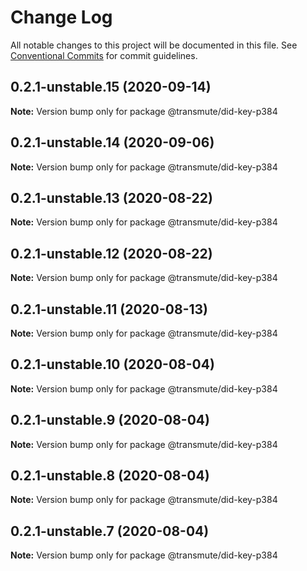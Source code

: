 # Change Log

All notable changes to this project will be documented in this file.
See [Conventional Commits](https://conventionalcommits.org) for commit guidelines.

## 0.2.1-unstable.15 (2020-09-14)

**Note:** Version bump only for package @transmute/did-key-p384





## 0.2.1-unstable.14 (2020-09-06)

**Note:** Version bump only for package @transmute/did-key-p384





## 0.2.1-unstable.13 (2020-08-22)

**Note:** Version bump only for package @transmute/did-key-p384





## 0.2.1-unstable.12 (2020-08-22)

**Note:** Version bump only for package @transmute/did-key-p384





## 0.2.1-unstable.11 (2020-08-13)

**Note:** Version bump only for package @transmute/did-key-p384





## 0.2.1-unstable.10 (2020-08-04)

**Note:** Version bump only for package @transmute/did-key-p384





## 0.2.1-unstable.9 (2020-08-04)

**Note:** Version bump only for package @transmute/did-key-p384





## 0.2.1-unstable.8 (2020-08-04)

**Note:** Version bump only for package @transmute/did-key-p384





## 0.2.1-unstable.7 (2020-08-04)

**Note:** Version bump only for package @transmute/did-key-p384
